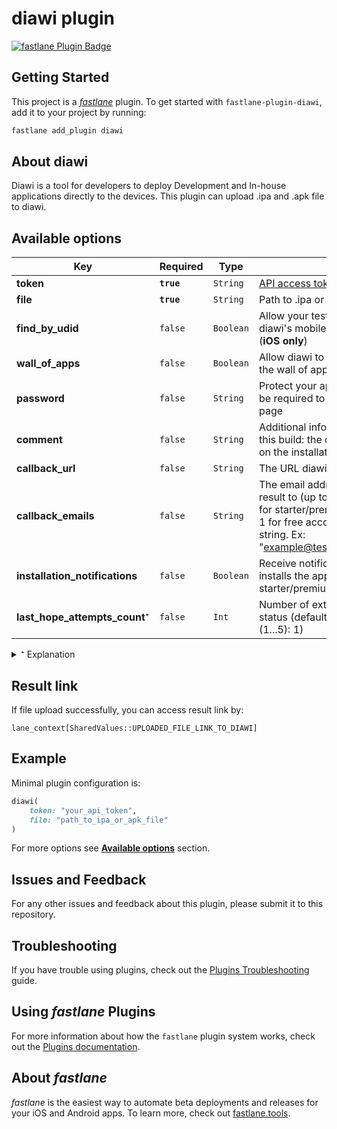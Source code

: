 # diawi plugin

[![fastlane Plugin Badge](https://rawcdn.githack.com/fastlane/fastlane/master/fastlane/assets/plugin-badge.svg)](https://rubygems.org/gems/fastlane-plugin-diawi)

## Getting Started

This project is a [_fastlane_](https://github.com/fastlane/fastlane) plugin. To get started with `fastlane-plugin-diawi`, add it to your project by running:

```bash
fastlane add_plugin diawi
```

## About diawi

Diawi is a tool for developers to deploy Development and In-house applications directly to the devices.
This plugin can upload .ipa and .apk file to diawi.

## Available options

Key | Required | Type | Description
--- | --- | --- | ---
**token** | **`true`** | `String` | [API access token](https://dashboard.diawi.com/profile/api)
**file** | **`true`** | `String` | Path to .ipa or .apk file
**find_by_udid** | `false` | `Boolean` | Allow your testers to find the app on diawi's mobile web app using their UDID (**iOS only**)
**wall_of_apps** | `false` | `Boolean` | Allow diawi to display the app's icon on the wall of apps
**password** | `false` | `String` | Protect your app with a password: it will be required to access the installation page
**comment** | `false` | `String` | Additional information to your users on this build: the comment will be displayed on the installation page
**callback_url** | `false` | `String` | The URL diawi should call with the result
**callback_emails** | `false` | `String` | The email addresses diawi will send the result to (up to 5 separated by commas for starter/premium/enterprise accounts, 1 for free accounts). Emails should be a string. Ex: "example@test.com,example1@test.com"
**installation_notifications** | `false` | `Boolean` | Receive notifications each time someone installs the app (only starter/premium/enterprise accounts)
**last_hope_attempts_count**⁺ | `false` | `Int` | Number of extra attempts to check file status (default: 1, max: 5, not in range (1...5): 1)

<details><summary>⁺ Explanation</summary><p>
    
From [diawi's documentation](https://dashboard.diawi.com/docs/apis/upload):

> Polling frequence  
> If possible, prefer using the callbacks than the polling: they will always provide you with the result as soon as it is available.
>
> Usually, processing of an upload will take a few seconds: so, a base rule would be to poll every 2 seconds for up to 5 times and should match most simple use-cases.
>
> For larger apps, a longer processing might be needed on our side. A rule of thumb would be to wait up to 1 second for each 10 MB of the app. In other words, up to 10 seconds for a 100 MB app, 50 seconds for a 500 MB app, and so on…
>
> If the status is still 2001 after that duration, there probably is a problem, let us know.

Technically your app can be uploaded to diawi, but still processing for a while. In this case `last_hope_attempts_count` can add extra `n` check status requests.

Example:  
```ruby
last_hope_attempts_count = 3  
app_size = 23 MB  
check_attempts = 23 / 10 + last_hope_attempts_count = 5 # total attempts is 5; but it will return at first success response
```
    
</p></details>

## Result link

If file upload successfully, you can access result link by:  

`lane_context[SharedValues::UPLOADED_FILE_LINK_TO_DIAWI]`

## Example

Minimal plugin configuration is:  
```ruby
diawi(
    token: "your_api_token",
    file: "path_to_ipa_or_apk_file"
)
```

For more options see [**Available options**](#available-options) section.

## Issues and Feedback

For any other issues and feedback about this plugin, please submit it to this repository.

## Troubleshooting

If you have trouble using plugins, check out the [Plugins Troubleshooting](https://docs.fastlane.tools/plugins/plugins-troubleshooting/) guide.

## Using _fastlane_ Plugins

For more information about how the `fastlane` plugin system works, check out the [Plugins documentation](https://docs.fastlane.tools/plugins/create-plugin/).

## About _fastlane_

_fastlane_ is the easiest way to automate beta deployments and releases for your iOS and Android apps. To learn more, check out [fastlane.tools](https://fastlane.tools).
